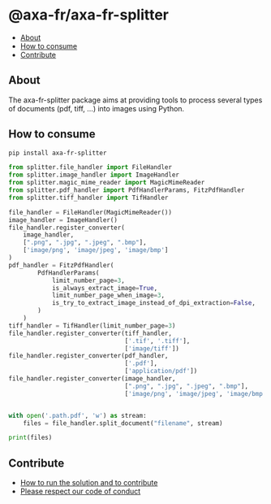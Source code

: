 # @axa-fr/axa-fr-splitter

[//]: # ([![Continuous Integration]&#40;https://github.com/AxaFrance/axa-fr-splitter/actions/workflows/python-publish.yml/badge.svg&#41;]&#40;https://github.com/AxaFrance/axa-fr-splitter/actions/workflows/python-publish.yml&#41;)

[//]: # ([![Quality Gate]&#40;https://sonarcloud.io/api/project_badges/measure?project=<INSERT SONAR SPLITTER PROJECT>&metric=alert_status&#41;]&#40;https://sonarcloud.io/dashboard?id=<INSERT SONAR SPLITTER PROJECT>&#41;)

[//]: # ([![Reliability]&#40;https://sonarcloud.io/api/project_badges/measure?project=<INSERT SONAR SPLITTER PROJECT>&metric=reliability_rating&#41;]&#40;https://sonarcloud.io/component_measures?id=<INSERT SONAR SPLITTER PROJECT>&metric=reliability_rating&#41;)

[//]: # ([![Security]&#40;https://sonarcloud.io/api/project_badges/measure?project=<INSERT SONAR SPLITTER PROJECT>&metric=security_rating&#41;]&#40;https://sonarcloud.io/component_measures?id=A<INSERT SONAR SPLITTER PROJECT>&metric=security_rating&#41;)

[//]: # ([![Code Coverage]&#40;https://sonarcloud.io/api/project_badges/measure?project=<INSERT SONAR SPLITTER PROJECT>&metric=coverage&#41;]&#40;https://sonarcloud.io/component_measures?id=<INSERT SONAR SPLITTER PROJECT>&metric=Coverage&#41;)

[//]: # ([![Twitter]&#40;https://img.shields.io/twitter/follow/GuildDEvOpen?style=social&#41;]&#40;https://twitter.com/intent/follow?screen_name=GuildDEvOpen&#41;)

- [About](#about)
- [How to consume](#how-to-consume)
- [Contribute](#contribute)

## About
The axa-fr-splitter package aims at providing tools to process several types of documents (pdf, tiff, ...) into images using Python.

## How to consume
```sh
pip install axa-fr-splitter
```


```python
from splitter.file_handler import FileHandler
from splitter.image_handler import ImageHandler
from splitter.magic_mime_reader import MagicMimeReader
from splitter.pdf_handler import PdfHandlerParams, FitzPdfHandler
from splitter.tiff_handler import TifHandler

file_handler = FileHandler(MagicMimeReader())
image_handler = ImageHandler()
file_handler.register_converter(
    image_handler,
    [".png", ".jpg", ".jpeg", ".bmp"],
    ['image/png', 'image/jpeg', 'image/bmp']
)
pdf_handler = FitzPdfHandler(
        PdfHandlerParams(
            limit_number_page=3,
            is_always_extract_image=True,
            limit_number_page_when_image=3,
            is_try_to_extract_image_instead_of_dpi_extraction=False,
        )
    )
tiff_handler = TifHandler(limit_number_page=3)
file_handler.register_converter(tiff_handler,
                                ['.tif', '.tiff'],
                                ['image/tiff'])
file_handler.register_converter(pdf_handler,
                                ['.pdf'],
                                ['application/pdf'])
file_handler.register_converter(image_handler,
                                [".png", ".jpg", ".jpeg", ".bmp"],
                                ['image/png', 'image/jpeg', 'image/bmp'])


with open('.path.pdf', 'w') as stream:
    files = file_handler.split_document("filename", stream)

print(files)
```

## Contribute

- [How to run the solution and to contribute](./CONTRIBUTING.md)
- [Please respect our code of conduct](./CODE_OF_CONDUCT.md)